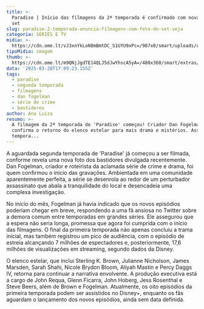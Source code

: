 ```yaml
---
title: >-
  Paradise | Início das filmagens da 2ª temporada é confirmado com nova foto do
  set
slug: paradise-2-temporada-anuncia-filmagens-com-foto-do-set-veja
categoria: SÉRIES E TV
midia: >-
  https://cdn.ome.lt/vJ3xnYkLoN8mBmtDC_S1UYU9xPc=/987x0/smart/uploads/conteudo/fotos/OMELETE_CAPA_-_2025-03-28T132312.260.png
tipoMidia: imagem
thumb: >-
  https://cdn.ome.lt/m9QNjJgdTE14QLJ5dJwYhscA5yA=/480x360/smart/extras/conteudos/omelete_THUMB_-_2025-03-28T132259.096.png
data: '2025-03-28T17:09:23.155Z'
tags:
  - paradise
  - segunda temporada
  - filmagens
  - dan fogelman
  - série de crime
  - bastidores
author: Ana Luiza
resumo: >-
  A filmagem da 2ª temporada de 'Paradise' começou! Criador Dan Fogelman
  confirma o retorno do elenco estelar para mais drama e mistérios. Assista a 1ª
  tempora...
---
```


A aguardada segunda temporada de 'Paradise' já começou a ser filmada, conforme revela uma nova foto dos bastidores divulgada recentemente. Dan Fogelman, criador e roteirista da aclamada série de crime e drama, foi quem confirmou o início das gravações. Ambientada em uma comunidade aparentemente perfeita, a série se desenrola ao redor de um perturbador assassinato que abala a tranquilidade do local e desencadeia uma complexa investigação.

No início do mês, Fogelman já havia indicado que os novos episódios poderiam chegar em breve, respondendo a uma fã ansiosa no Twitter sobre a demora comum entre temporadas em grandes séries. Ele assegurou que a espera não seria longa, promessa que agora foi cumprida com o início das filmagens. O final da primeira temporada não apenas concluiu a trama inicial, mas também registrou um pico de audiência, com o episódio de estreia alcançando 7 milhões de espectadores e, posteriormente, 17,6 milhões de visualizações em streaming, segundo dados da Disney.

O elenco estelar, que inclui Sterling K. Brown, Julianne Nicholson, James Marsden, Sarah Shahi, Nicole Brydon Bloom, Aliyah Mastin e Percy Daggs IV, retorna para continuar a narrativa envolvente. A produção executiva está a cargo de John Requa, Glenn Ficarra, John Hoberg, Jess Rosenthal e Steve Beers, além de Brown e Fogelman. Atualmente, os oito episódios da primeira temporada podem ser assistidos no Disney+, enquanto os fãs aguardam o lançamento dos novos episódios, ainda sem data definida.
